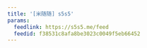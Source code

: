 ```yaml
---
title: '[米随随] s5s5'
params:
  feedlink: https://s5s5.me/feed
  feedid: f38531c8afa8be3023c0049f5eb66452
---
```

